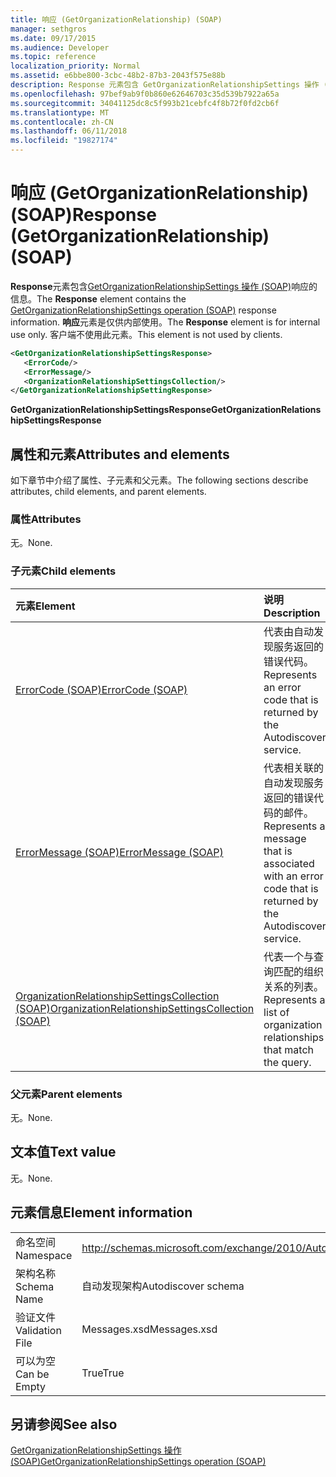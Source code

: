 ```yaml
---
title: 响应 (GetOrganizationRelationship) (SOAP)
manager: sethgros
ms.date: 09/17/2015
ms.audience: Developer
ms.topic: reference
localization_priority: Normal
ms.assetid: e6bbe800-3cbc-48b2-87b3-2043f575e88b
description: Response 元素包含 GetOrganizationRelationshipSettings 操作 (SOAP) 响应的信息。 响应元素是仅供内部使用。 客户端不使用此元素。
ms.openlocfilehash: 97bef9ab9f0b860e62646703c35d539b7922a65a
ms.sourcegitcommit: 34041125dc8c5f993b21cebfc4f8b72f0fd2cb6f
ms.translationtype: MT
ms.contentlocale: zh-CN
ms.lasthandoff: 06/11/2018
ms.locfileid: "19827174"
---
```

# <a name="response-getorganizationrelationship-soap"></a><span data-ttu-id="7357e-105">响应 (GetOrganizationRelationship) (SOAP)</span><span class="sxs-lookup"><span data-stu-id="7357e-105">Response (GetOrganizationRelationship) (SOAP)</span></span>

<span data-ttu-id="7357e-106">**Response**元素包含[GetOrganizationRelationshipSettings 操作 (SOAP)](getorganizationrelationshipsettings-operation-soap.md)响应的信息。</span><span class="sxs-lookup"><span data-stu-id="7357e-106">The **Response** element contains the [GetOrganizationRelationshipSettings operation (SOAP)](getorganizationrelationshipsettings-operation-soap.md) response information.</span></span> <span data-ttu-id="7357e-107">**响应**元素是仅供内部使用。</span><span class="sxs-lookup"><span data-stu-id="7357e-107">The **Response** element is for internal use only.</span></span> <span data-ttu-id="7357e-108">客户端不使用此元素。</span><span class="sxs-lookup"><span data-stu-id="7357e-108">This element is not used by clients.</span></span> 
  
```XML
<GetOrganizationRelationshipSettingsResponse>
   <ErrorCode/>
   <ErrorMessage/>
   <OrganizationRelationshipSettingsCollection/>
</GetOrganizationRelationshipSettingResponse>
```

 <span data-ttu-id="7357e-109">**GetOrganizationRelationshipSettingsResponse**</span><span class="sxs-lookup"><span data-stu-id="7357e-109">**GetOrganizationRelationshipSettingsResponse**</span></span>
## <a name="attributes-and-elements"></a><span data-ttu-id="7357e-110">属性和元素</span><span class="sxs-lookup"><span data-stu-id="7357e-110">Attributes and elements</span></span>

<span data-ttu-id="7357e-111">如下章节中介绍了属性、子元素和父元素。</span><span class="sxs-lookup"><span data-stu-id="7357e-111">The following sections describe attributes, child elements, and parent elements.</span></span>
  
### <a name="attributes"></a><span data-ttu-id="7357e-112">属性</span><span class="sxs-lookup"><span data-stu-id="7357e-112">Attributes</span></span>

<span data-ttu-id="7357e-113">无。</span><span class="sxs-lookup"><span data-stu-id="7357e-113">None.</span></span>
  
### <a name="child-elements"></a><span data-ttu-id="7357e-114">子元素</span><span class="sxs-lookup"><span data-stu-id="7357e-114">Child elements</span></span>

|<span data-ttu-id="7357e-115">**元素**</span><span class="sxs-lookup"><span data-stu-id="7357e-115">**Element**</span></span>|<span data-ttu-id="7357e-116">**说明**</span><span class="sxs-lookup"><span data-stu-id="7357e-116">**Description**</span></span>|
|:-----|:-----|
|[<span data-ttu-id="7357e-117">ErrorCode (SOAP)</span><span class="sxs-lookup"><span data-stu-id="7357e-117">ErrorCode (SOAP)</span></span>](errorcode-soap.md) <br/> |<span data-ttu-id="7357e-118">代表由自动发现服务返回的错误代码。</span><span class="sxs-lookup"><span data-stu-id="7357e-118">Represents an error code that is returned by the Autodiscover service.</span></span>  <br/> |
|[<span data-ttu-id="7357e-119">ErrorMessage (SOAP)</span><span class="sxs-lookup"><span data-stu-id="7357e-119">ErrorMessage (SOAP)</span></span>](errormessage-soap.md) <br/> |<span data-ttu-id="7357e-120">代表相关联的自动发现服务返回的错误代码的邮件。</span><span class="sxs-lookup"><span data-stu-id="7357e-120">Represents a message that is associated with an error code that is returned by the Autodiscover service.</span></span>  <br/> |
|[<span data-ttu-id="7357e-121">OrganizationRelationshipSettingsCollection (SOAP)</span><span class="sxs-lookup"><span data-stu-id="7357e-121">OrganizationRelationshipSettingsCollection (SOAP)</span></span>](organizationrelationshipsettingscollection-soap.md) <br/> |<span data-ttu-id="7357e-122">代表一个与查询匹配的组织关系的列表。</span><span class="sxs-lookup"><span data-stu-id="7357e-122">Represents a list of organization relationships that match the query.</span></span>  <br/> |
   
### <a name="parent-elements"></a><span data-ttu-id="7357e-123">父元素</span><span class="sxs-lookup"><span data-stu-id="7357e-123">Parent elements</span></span>

<span data-ttu-id="7357e-124">无。</span><span class="sxs-lookup"><span data-stu-id="7357e-124">None.</span></span>
  
## <a name="text-value"></a><span data-ttu-id="7357e-125">文本值</span><span class="sxs-lookup"><span data-stu-id="7357e-125">Text value</span></span>

<span data-ttu-id="7357e-126">无。</span><span class="sxs-lookup"><span data-stu-id="7357e-126">None.</span></span>
  
## <a name="element-information"></a><span data-ttu-id="7357e-127">元素信息</span><span class="sxs-lookup"><span data-stu-id="7357e-127">Element information</span></span>

|||
|:-----|:-----|
|<span data-ttu-id="7357e-128">命名空间</span><span class="sxs-lookup"><span data-stu-id="7357e-128">Namespace</span></span>  <br/> |http://schemas.microsoft.com/exchange/2010/Autodiscover  <br/> |
|<span data-ttu-id="7357e-129">架构名称</span><span class="sxs-lookup"><span data-stu-id="7357e-129">Schema Name</span></span>  <br/> |<span data-ttu-id="7357e-130">自动发现架构</span><span class="sxs-lookup"><span data-stu-id="7357e-130">Autodiscover schema</span></span>  <br/> |
|<span data-ttu-id="7357e-131">验证文件</span><span class="sxs-lookup"><span data-stu-id="7357e-131">Validation File</span></span>  <br/> |<span data-ttu-id="7357e-132">Messages.xsd</span><span class="sxs-lookup"><span data-stu-id="7357e-132">Messages.xsd</span></span>  <br/> |
|<span data-ttu-id="7357e-133">可以为空</span><span class="sxs-lookup"><span data-stu-id="7357e-133">Can be Empty</span></span>  <br/> |<span data-ttu-id="7357e-134">True</span><span class="sxs-lookup"><span data-stu-id="7357e-134">True</span></span>  <br/> |
   
## <a name="see-also"></a><span data-ttu-id="7357e-135">另请参阅</span><span class="sxs-lookup"><span data-stu-id="7357e-135">See also</span></span>



[<span data-ttu-id="7357e-136">GetOrganizationRelationshipSettings 操作 (SOAP)</span><span class="sxs-lookup"><span data-stu-id="7357e-136">GetOrganizationRelationshipSettings operation (SOAP)</span></span>](getorganizationrelationshipsettings-operation-soap.md)

